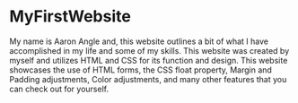 # MyFirstWebsite
My name is Aaron Angle and, this website outlines a bit of what I have accomplished in my life and some of my skills. This website was created by myself and utilizes HTML and CSS for its function and design. This website showcases the use of HTML forms, the CSS float property, Margin and Padding adjustments, Color adjustments, and many other features that you can check out for yourself.
